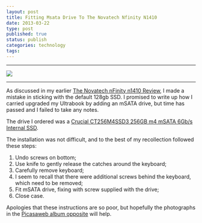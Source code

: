 ```yaml
--- 
layout: post 
title: Fitting Msata Drive To The Novatech Nfinity N1410
date: 2013-03-22
type: post 
published: true 
status: publish
categories: technology
tags: 
---
```


  --------------------------------------------------------------------------------------------------------------------------------------------------------------------- --------------------------------------------------------------------------------------------------------------------------------
  [![]({{%20site.baseurl%20}}/assets/NovatechNFinityN1410.jpg)](https://picasaweb.google.com/112653355770650909703/NovatechNFinityN1410?authuser=0&feat=embedwebsite)
  --------------------------------------------------------------------------------------------------------------------------------------------------------------------- --------------------------------------------------------------------------------------------------------------------------------

As discussed in my earlier [The Novatech nFinity n1410
Review](http://chrisjrob.com/2013/02/22/the-novatech-nfinity-n1410-review/ "The Novatech nFinity n1410 Review"),
I made a mistake in sticking with the default 128gb SSD. I promised to
write up how I carried upgraded my Ultrabook by adding an mSATA drive,
but time has passed and I failed to take any notes.

The drive I ordered was a [Crucial CT256M4SSD3 256GB m4 mSATA 6Gb/s
Internal
SSD](http://www.amazon.co.uk/gp/product/B0085J17UA/ref=as_li_ss_tl?ie=UTF8&camp=1634&creative=19450&creativeASIN=B0085J17UA&linkCode=as2&tag=robsquadnet-21 "Crucial CT256M4SSD3 256GB M4 SATA III 6Gb/s mSATA MLC Internal SSD").

The installation was not difficult, and to the best of my recollection
followed these steps:

1.  Undo screws on bottom;
2.  Use knife to gently release the catches around the keyboard;
3.  Carefully remove keyboard;
4.  I seem to recall that there were additional screws behind the
    keyboard, which need to be removed;
5.  Fit mSATA drive, fixing with screw supplied with the drive;
6.  Close case.

Apologies that these instructions are so poor, but hopefully the
photographs in the [Picasaweb album
opposite](https://picasaweb.google.com/112653355770650909703/NovatechNFinityN1410?authuser=0&amp;feat=embedwebsite)
will help.

